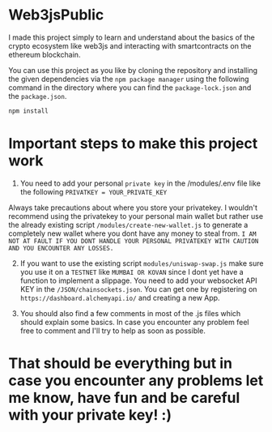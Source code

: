 # Web3jsPublic

I made this project simply to learn and understand about the basics of the crypto ecosystem like web3js and interacting with smartcontracts on the ethereum blockchain.

You can use this project as you like by cloning the repository and installing the given dependencies via the `npm package manager` using the following command in the directory where you can find the `package-lock.json` and the `package.json`.

```bash
npm install
```

# Important steps to make this project work

1. You need to add your personal `private key` in the /modules/.env file like the following
`PRIVATKEY = YOUR_PRIVATE_KEY`

Always take precautions about where you store your privatekey. I wouldn't recommend using the privatekey to your personal main wallet but rather use the already existing script `/modules/create-new-wallet.js` to generate a completely new wallet where you dont have any money to steal from.
`I AM NOT AT FAULT IF YOU DONT HANDLE YOUR PERSONAL PRIVATEKEY WITH CAUTION AND YOU ENCOUNTER ANY LOSSES.`

2. If you want to use the existing script `modules/uniswap-swap.js` make sure you use it on a `TESTNET` like `MUMBAI OR KOVAN` since I dont yet have a function to implement a slippage. You need to add your websocket API KEY in the `/JSON/chainsockets.json`. You can get one by registering on `https://dashboard.alchemyapi.io/` and creating a new App.

3. You should also find a few comments in most of the .js files which should explain some basics. In case you encounter any problem feel free to comment and I'll try to help as soon as possible.

# That should be everything but in case you encounter any problems let me know, have fun and be careful with your private key! :)
 